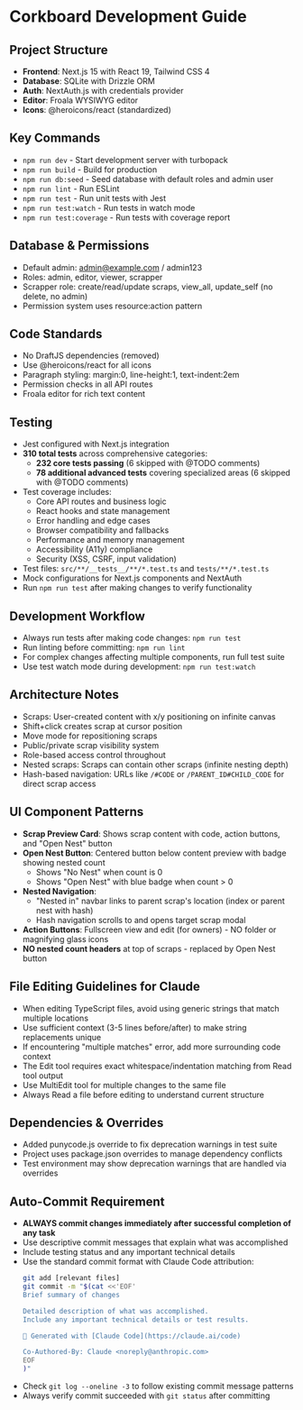   # Corkboard Development Guide

  ## Project Structure
  - **Frontend**: Next.js 15 with React 19, Tailwind CSS 4
  - **Database**: SQLite with Drizzle ORM
  - **Auth**: NextAuth.js with credentials provider
  - **Editor**: Froala WYSIWYG editor
  - **Icons**: @heroicons/react (standardized)

  ## Key Commands
  - `npm run dev` - Start development server with turbopack
  - `npm run build` - Build for production
  - `npm run db:seed` - Seed database with default roles and admin user
  - `npm run lint` - Run ESLint
  - `npm run test` - Run unit tests with Jest
  - `npm run test:watch` - Run tests in watch mode
  - `npm run test:coverage` - Run tests with coverage report

  ## Database & Permissions
  - Default admin: admin@example.com / admin123
  - Roles: admin, editor, viewer, scrapper
  - Scrapper role: create/read/update scraps, view_all, update_self (no delete, no admin)
  - Permission system uses resource:action pattern

  ## Code Standards
  - No DraftJS dependencies (removed)
  - Use @heroicons/react for all icons
  - Paragraph styling: margin:0, line-height:1, text-indent:2em
  - Permission checks in all API routes
  - Froala editor for rich text content

  ## Testing
  - Jest configured with Next.js integration
  - **310 total tests** across comprehensive categories:
    - **232 core tests passing** (6 skipped with @TODO comments)
    - **78 additional advanced tests** covering specialized areas (6 skipped with @TODO comments)
  - Test coverage includes:
    - Core API routes and business logic
    - React hooks and state management
    - Error handling and edge cases
    - Browser compatibility and fallbacks
    - Performance and memory management
    - Accessibility (A11y) compliance
    - Security (XSS, CSRF, input validation)
  - Test files: `src/**/__tests__/**/*.test.ts` and `tests/**/*.test.ts`
  - Mock configurations for Next.js components and NextAuth
  - Run `npm run test` after making changes to verify functionality
  
  ## Development Workflow
  - Always run tests after making code changes: `npm run test`
  - Run linting before committing: `npm run lint`
  - For complex changes affecting multiple components, run full test suite
  - Use test watch mode during development: `npm run test:watch`

  ## Architecture Notes
  - Scraps: User-created content with x/y positioning on infinite canvas
  - Shift+click creates scrap at cursor position
  - Move mode for repositioning scraps
  - Public/private scrap visibility system
  - Role-based access control throughout
  - Nested scraps: Scraps can contain other scraps (infinite nesting depth)
  - Hash-based navigation: URLs like `/#CODE` or `/PARENT_ID#CHILD_CODE` for direct scrap access

  ## UI Component Patterns
  - **Scrap Preview Card**: Shows scrap content with code, action buttons, and "Open Nest" button
  - **Open Nest Button**: Centered button below content preview with badge showing nested count
    - Shows "No Nest" when count is 0
    - Shows "Open Nest" with blue badge when count > 0
  - **Nested Navigation**:
    - "Nested in" navbar links to parent scrap's location (index or parent nest with hash)
    - Hash navigation scrolls to and opens target scrap modal
  - **Action Buttons**: Fullscreen view and edit (for owners) - NO folder or magnifying glass icons
  - **NO nested count headers** at top of scraps - replaced by Open Nest button
  
  ## File Editing Guidelines for Claude
  - When editing TypeScript files, avoid using generic strings that match multiple locations
  - Use sufficient context (3-5 lines before/after) to make string replacements unique
  - If encountering "multiple matches" error, add more surrounding code context
  - The Edit tool requires exact whitespace/indentation matching from Read tool output
  - Use MultiEdit tool for multiple changes to the same file
  - Always Read a file before editing to understand current structure
  
  ## Dependencies & Overrides
  - Added punycode.js override to fix deprecation warnings in test suite
  - Project uses package.json overrides to manage dependency conflicts
  - Test environment may show deprecation warnings that are handled via overrides
  
  ## Auto-Commit Requirement
  - **ALWAYS commit changes immediately after successful completion of any task**
  - Use descriptive commit messages that explain what was accomplished
  - Include testing status and any important technical details
  - Use the standard commit format with Claude Code attribution:
    ```bash
    git add [relevant files]
    git commit -m "$(cat <<'EOF'
    Brief summary of changes
    
    Detailed description of what was accomplished.
    Include any important technical details or test results.
    
    🤖 Generated with [Claude Code](https://claude.ai/code)
    
    Co-Authored-By: Claude <noreply@anthropic.com>
    EOF
    )"
    ```
  - Check `git log --oneline -3` to follow existing commit message patterns
  - Always verify commit succeeded with `git status` after committing